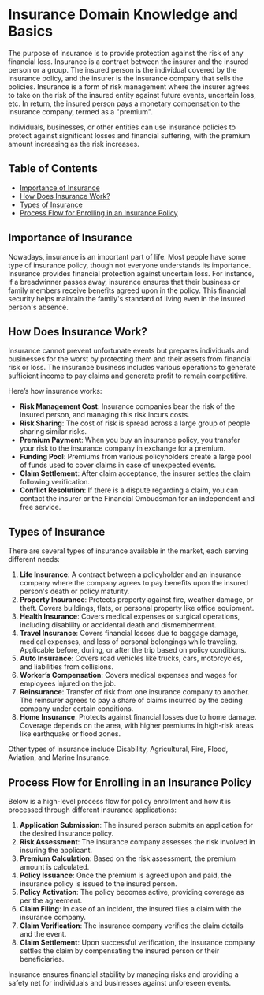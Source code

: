 # Insurance Domain Knowledge and Basics

The purpose of insurance is to provide protection against the risk of any financial loss. Insurance is a contract between the insurer and the insured person or a group. The insured person is the individual covered by the insurance policy, and the insurer is the insurance company that sells the policies. Insurance is a form of risk management where the insurer agrees to take on the risk of the insured entity against future events, uncertain loss, etc. In return, the insured person pays a monetary compensation to the insurance company, termed as a "premium".

Individuals, businesses, or other entities can use insurance policies to protect against significant losses and financial suffering, with the premium amount increasing as the risk increases.

## Table of Contents

- [Importance of Insurance](#importance-of-insurance)
- [How Does Insurance Work?](#how-does-insurance-work)
- [Types of Insurance](#types-of-insurance)
- [Process Flow for Enrolling in an Insurance Policy](#process-flow-for-enrolling-in-an-insurance-policy)

## Importance of Insurance

Nowadays, insurance is an important part of life. Most people have some type of insurance policy, though not everyone understands its importance. Insurance provides financial protection against uncertain loss. For instance, if a breadwinner passes away, insurance ensures that their business or family members receive benefits agreed upon in the policy. This financial security helps maintain the family's standard of living even in the insured person's absence.

## How Does Insurance Work?

Insurance cannot prevent unfortunate events but prepares individuals and businesses for the worst by protecting them and their assets from financial risk or loss. The insurance business includes various operations to generate sufficient income to pay claims and generate profit to remain competitive.

Here’s how insurance works:

- **Risk Management Cost**: Insurance companies bear the risk of the insured person, and managing this risk incurs costs.
- **Risk Sharing**: The cost of risk is spread across a large group of people sharing similar risks.
- **Premium Payment**: When you buy an insurance policy, you transfer your risk to the insurance company in exchange for a premium.
- **Funding Pool**: Premiums from various policyholders create a large pool of funds used to cover claims in case of unexpected events.
- **Claim Settlement**: After claim acceptance, the insurer settles the claim following verification.
- **Conflict Resolution**: If there is a dispute regarding a claim, you can contact the insurer or the Financial Ombudsman for an independent and free service.

## Types of Insurance

There are several types of insurance available in the market, each serving different needs:

1. **Life Insurance**: A contract between a policyholder and an insurance company where the company agrees to pay benefits upon the insured person's death or policy maturity.
2. **Property Insurance**: Protects property against fire, weather damage, or theft. Covers buildings, flats, or personal property like office equipment.
3. **Health Insurance**: Covers medical expenses or surgical operations, including disability or accidental death and dismemberment.
4. **Travel Insurance**: Covers financial losses due to baggage damage, medical expenses, and loss of personal belongings while traveling. Applicable before, during, or after the trip based on policy conditions.
5. **Auto Insurance**: Covers road vehicles like trucks, cars, motorcycles, and liabilities from collisions.
6. **Worker’s Compensation**: Covers medical expenses and wages for employees injured on the job.
7. **Reinsurance**: Transfer of risk from one insurance company to another. The reinsurer agrees to pay a share of claims incurred by the ceding company under certain conditions.
8. **Home Insurance**: Protects against financial losses due to home damage. Coverage depends on the area, with higher premiums in high-risk areas like earthquake or flood zones.

Other types of insurance include Disability, Agricultural, Fire, Flood, Aviation, and Marine Insurance.

## Process Flow for Enrolling in an Insurance Policy

Below is a high-level process flow for policy enrollment and how it is processed through different insurance applications:

1. **Application Submission**: The insured person submits an application for the desired insurance policy.
2. **Risk Assessment**: The insurance company assesses the risk involved in insuring the applicant.
3. **Premium Calculation**: Based on the risk assessment, the premium amount is calculated.
4. **Policy Issuance**: Once the premium is agreed upon and paid, the insurance policy is issued to the insured person.
5. **Policy Activation**: The policy becomes active, providing coverage as per the agreement.
6. **Claim Filing**: In case of an incident, the insured files a claim with the insurance company.
7. **Claim Verification**: The insurance company verifies the claim details and the event.
8. **Claim Settlement**: Upon successful verification, the insurance company settles the claim by compensating the insured person or their beneficiaries.

Insurance ensures financial stability by managing risks and providing a safety net for individuals and businesses against unforeseen events.
